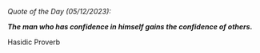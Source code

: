 *Quote of the Day (05/12/2023):*

_**The man who has confidence in himself gains the confidence of others.**_

Hasidic Proverb